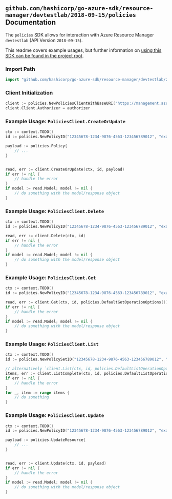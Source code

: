 
## `github.com/hashicorp/go-azure-sdk/resource-manager/devtestlab/2018-09-15/policies` Documentation

The `policies` SDK allows for interaction with Azure Resource Manager `devtestlab` (API Version `2018-09-15`).

This readme covers example usages, but further information on [using this SDK can be found in the project root](https://github.com/hashicorp/go-azure-sdk/tree/main/docs).

### Import Path

```go
import "github.com/hashicorp/go-azure-sdk/resource-manager/devtestlab/2018-09-15/policies"
```


### Client Initialization

```go
client := policies.NewPoliciesClientWithBaseURI("https://management.azure.com")
client.Client.Authorizer = authorizer
```


### Example Usage: `PoliciesClient.CreateOrUpdate`

```go
ctx := context.TODO()
id := policies.NewPolicyID("12345678-1234-9876-4563-123456789012", "example-resource-group", "labName", "policySetName", "policyName")

payload := policies.Policy{
	// ...
}


read, err := client.CreateOrUpdate(ctx, id, payload)
if err != nil {
	// handle the error
}
if model := read.Model; model != nil {
	// do something with the model/response object
}
```


### Example Usage: `PoliciesClient.Delete`

```go
ctx := context.TODO()
id := policies.NewPolicyID("12345678-1234-9876-4563-123456789012", "example-resource-group", "labName", "policySetName", "policyName")

read, err := client.Delete(ctx, id)
if err != nil {
	// handle the error
}
if model := read.Model; model != nil {
	// do something with the model/response object
}
```


### Example Usage: `PoliciesClient.Get`

```go
ctx := context.TODO()
id := policies.NewPolicyID("12345678-1234-9876-4563-123456789012", "example-resource-group", "labName", "policySetName", "policyName")

read, err := client.Get(ctx, id, policies.DefaultGetOperationOptions())
if err != nil {
	// handle the error
}
if model := read.Model; model != nil {
	// do something with the model/response object
}
```


### Example Usage: `PoliciesClient.List`

```go
ctx := context.TODO()
id := policies.NewPolicySetID("12345678-1234-9876-4563-123456789012", "example-resource-group", "labName", "policySetName")

// alternatively `client.List(ctx, id, policies.DefaultListOperationOptions())` can be used to do batched pagination
items, err := client.ListComplete(ctx, id, policies.DefaultListOperationOptions())
if err != nil {
	// handle the error
}
for _, item := range items {
	// do something
}
```


### Example Usage: `PoliciesClient.Update`

```go
ctx := context.TODO()
id := policies.NewPolicyID("12345678-1234-9876-4563-123456789012", "example-resource-group", "labName", "policySetName", "policyName")

payload := policies.UpdateResource{
	// ...
}


read, err := client.Update(ctx, id, payload)
if err != nil {
	// handle the error
}
if model := read.Model; model != nil {
	// do something with the model/response object
}
```
